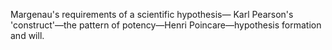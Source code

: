 Margenau's requirements of a scientific hypothesis— Karl Pearson's 'construct'—the pattern of potency—Henri Poincare—hypothesis formation and will.